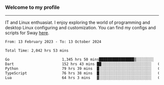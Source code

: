### Welcome to my profile

---

IT and Linux enthuasiat. I enjoy exploring the world of programming and desktop Linux configuring and customization. You can find my configs and scripts for Sway [here](https://github.com/uroborosq/mess-of-linux-configurations).

<!-- <div display="block">
 	<img align="left" width="48%" alt="isocalendar" src=".github/metrics/isocalendar_metrics.svg" />
	<img align="center" width="48%" alt="contributions" src=".github/metrics/contributions_metrics.svg" />
	<img align="center" alt="languages" src=".github/metrics/languages_metrics.svg" />
</div> -->

<!-- ![](https://komarev.com/ghpvc/?username=uroborosq&color=success&style=flat-square) -->
<!-- [](https://img.shields.io/github/last-commit/uroborosq/uroborosq?label=Profile%20updated&style=flat-square) -->

<!--START_SECTION:waka-->

```txt
From: 13 February 2023 - To: 13 October 2024

Total Time: 2,042 hrs 53 mins

Go                        1,345 hrs 50 mins████████████████▒░░░░░░░░   65.17 %
Dart                      152 hrs 43 mins ██░░░░░░░░░░░░░░░░░░░░░░░   07.40 %
Python                    79 hrs 39 mins  █░░░░░░░░░░░░░░░░░░░░░░░░   03.86 %
TypeScript                76 hrs 38 mins  █░░░░░░░░░░░░░░░░░░░░░░░░   03.71 %
Lua                       64 hrs 3 mins   ▓░░░░░░░░░░░░░░░░░░░░░░░░   03.10 %
```

<!--END_SECTION:waka-->
